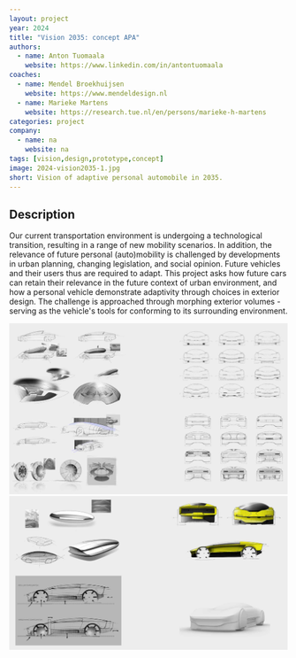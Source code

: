 ```yaml
---
layout: project
year: 2024
title: "Vision 2035: concept APA"
authors:
  - name: Anton Tuomaala
    website: https://www.linkedin.com/in/antontuomaala
coaches:
  - name: Mendel Broekhuijsen
    website: https://www.mendeldesign.nl
  - name: Marieke Martens
    website: https://research.tue.nl/en/persons/marieke-h-martens
categories: project
company:
  - name: na
    website: na
tags: [vision,design,prototype,concept]
image: 2024-vision2035-1.jpg
short: Vision of adaptive personal automobile in 2035.
---
```


## Description
Our current transportation environment is undergoing a technological transition, resulting in a range of new mobility scenarios. In addition, the relevance of future personal (auto)mobility is challenged by developments in urban planning, changing legislation, and social opinion. Future vehicles and their users thus are required to adapt. This project asks how future cars can retain their relevance in the future context of urban environment, and how a personal vehicle demonstrate adaptivity through choices in exterior design. The challenge is approached through morphing exterior volumes - serving as the vehicle's tools for conforming to its surrounding environment.

<div class="project-image">
  <img src="/assets/img/2024-vision2035-2.jpg">
</div>
<div class="project-image">
  <img src="/assets/img/2024-vision2035-3.jpg">
</div>

<!-- ## Video
<iframe style="display:inline-block; border:0px solid #FFF; width: 100%; height: 358px" src="https://www.youtube.com/embed/aYPmEhbB8jk?playlist=aYPmEhbB8jk&loop=1&autoplay=1&mute=1" frameborder="0" allowfullscreen></iframe> -->
